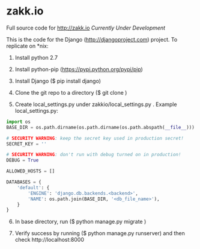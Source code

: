 # zakk.io
Full source code for http://zakk.io   *Currently Under Development*

This is the code for the Django (http://djangoproject.com) project. To replicate on *nix:

1. Install python 2.7

2. Install python-pip (https://pypi.python.org/pypi/pip)

3. Install Django ($ pip install django)

4. Clone the git repo to a directory ($ git clone <url>)

5. Create local_settings.py under zakkio/local_settings.py . Example local_settings.py:

```python
import os
BASE_DIR = os.path.dirname(os.path.dirname(os.path.abspath(__file__)))

# SECURITY WARNING: keep the secret key used in production secret!
SECRET_KEY = ''

# SECURITY WARNING: don't run with debug turned on in production!
DEBUG = True

ALLOWED_HOSTS = []

DATABASES = {
    'default': {
        'ENGINE': 'django.db.backends.<backend>',
        'NAME': os.path.join(BASE_DIR, '<db_file_name>'),
    }
}
```

6. In base directory, run ($ python manage.py migrate )

7. Verify success by running ($ python manage.py runserver) and then check http://localhost:8000

